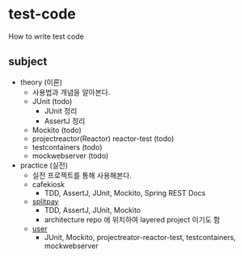 # test-code
How to write test code

## subject
- theory (이론)
  - 사용법과 개념을 알아본다.
  - JUnit (todo)
    - JUnit 정리
    - AssertJ 정리
  - Mockito (todo)
  - projectreactor(Reactor) reactor-test (todo)
  - testcontainers (todo)
  - mockwebserver (todo)
- practice (실전)
  - 실전 프로젝트를 통해 사용해본다.
  - cafekiosk
    - TDD, AssertJ, JUnit, Mockito, Spring REST Docs
  - [splitpay](https://github.com/starryeye/architecture/tree/main/layered)
    - TDD, AssertJ, JUnit, Mockito
    - architecture repo 에 위치하여 layered project 이기도 함
  - [user](https://github.com/starryeye/spring-webflux/tree/main/practice/withR2dbc/user)
    - JUnit, Mockito, projectreator-reactor-test, testcontainers, mockwebserver

